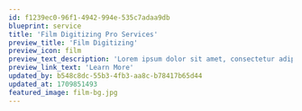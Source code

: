 ```yaml
---
id: f1239ec0-96f1-4942-994e-535c7adaa9db
blueprint: service
title: 'Film Digitizing Pro Services'
preview_title: 'Film Digitizing'
preview_icon: film
preview_text_description: 'Lorem ipsum dolor sit amet, consectetur adipiscing elit, sed do eiusmod tempor incididunt ut labore.'
preview_link_text: 'Learn More'
updated_by: b548c8dc-55b3-4fb3-aa8c-b78417b65d44
updated_at: 1709851493
featured_image: film-bg.jpg
---
```

